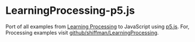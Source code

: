 LearningProcessing-p5.js
========================

Port of all examples from [Learning Processing](http://learningprocessing.com) to JavaScript using [p5.js](p5js.org).  For, Processing examples visit [github/shiffman/LearningProcessing](https://github.com/shiffman/LearningProcessing).
